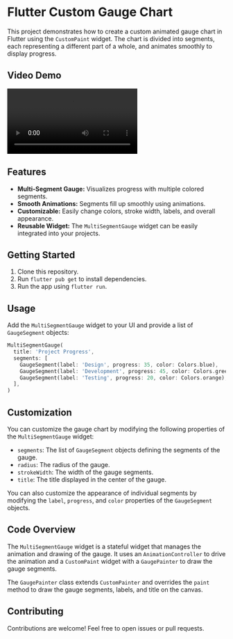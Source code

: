 # Flutter Custom Gauge Chart

This project demonstrates how to create a custom animated gauge chart in Flutter using the `CustomPaint` widget.  The chart is divided into segments, each representing a different part of a whole, and animates smoothly to display progress.

## Video Demo

![Multi-Segment Gauge](demo/demo.mp4)
## Features

* **Multi-Segment Gauge:**  Visualizes progress with multiple colored segments.
* **Smooth Animations:**  Segments fill up smoothly using animations.
* **Customizable:**  Easily change colors, stroke width, labels, and overall appearance.
* **Reusable Widget:**  The `MultiSegmentGauge` widget can be easily integrated into your projects.

## Getting Started

1. Clone this repository.
2. Run `flutter pub get` to install dependencies.
3. Run the app using `flutter run`.


## Usage

Add the `MultiSegmentGauge` widget to your UI and provide a list of `GaugeSegment` objects:

```dart
MultiSegmentGauge(
  title: 'Project Progress',
  segments: [
    GaugeSegment(label: 'Design', progress: 35, color: Colors.blue),
    GaugeSegment(label: 'Development', progress: 45, color: Colors.green),
    GaugeSegment(label: 'Testing', progress: 20, color: Colors.orange),
  ],
)
```

## Customization

You can customize the gauge chart by modifying the following properties of the `MultiSegmentGauge` widget:

* `segments`:  The list of `GaugeSegment` objects defining the segments of the gauge.
* `radius`: The radius of the gauge.
* `strokeWidth`: The width of the gauge segments.
* `title`: The title displayed in the center of the gauge.

You can also customize the appearance of individual segments by modifying the `label`, `progress`, and `color` properties of the `GaugeSegment` objects.


## Code Overview

The `MultiSegmentGauge` widget is a stateful widget that manages the animation and drawing of the gauge.  It uses an `AnimationController` to drive the animation and a `CustomPaint` widget with a `GaugePainter` to draw the gauge segments.

The `GaugePainter` class extends `CustomPainter` and overrides the `paint` method to draw the gauge segments, labels, and title on the canvas.


## Contributing

Contributions are welcome!  Feel free to open issues or pull requests.